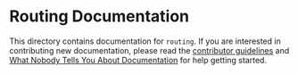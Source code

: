 # Routing Documentation

This directory contains documentation for `routing`. If you are interested in contributing new documentation, please read the [contributor guidelines](../CONTRIBUTING.md) and [What Nobody Tells You About Documentation](https://documentation.divio.com) for help getting started.
